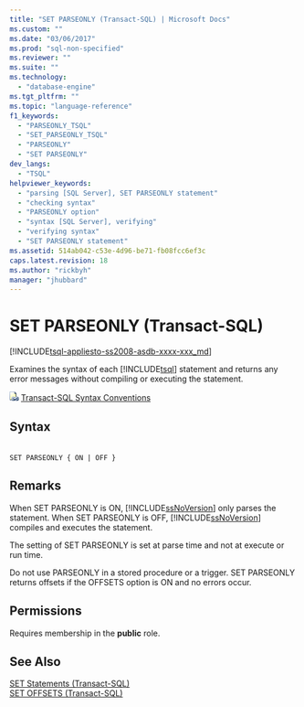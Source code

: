 ```yaml
---
title: "SET PARSEONLY (Transact-SQL) | Microsoft Docs"
ms.custom: ""
ms.date: "03/06/2017"
ms.prod: "sql-non-specified"
ms.reviewer: ""
ms.suite: ""
ms.technology: 
  - "database-engine"
ms.tgt_pltfrm: ""
ms.topic: "language-reference"
f1_keywords: 
  - "PARSEONLY_TSQL"
  - "SET_PARSEONLY_TSQL"
  - "PARSEONLY"
  - "SET PARSEONLY"
dev_langs: 
  - "TSQL"
helpviewer_keywords: 
  - "parsing [SQL Server], SET PARSEONLY statement"
  - "checking syntax"
  - "PARSEONLY option"
  - "syntax [SQL Server], verifying"
  - "verifying syntax"
  - "SET PARSEONLY statement"
ms.assetid: 514ab042-c53e-4d96-be71-fb08fcc6ef3c
caps.latest.revision: 18
ms.author: "rickbyh"
manager: "jhubbard"
---
```

# SET PARSEONLY (Transact-SQL)
[!INCLUDE[tsql-appliesto-ss2008-asdb-xxxx-xxx_md](../../relational-databases/import-export/includes/tsql-appliesto-ss2008-asdb-xxxx-xxx-md.md)]

  Examines the syntax of each [!INCLUDE[tsql](../../advanced-analytics/r-services/includes/tsql-md.md)] statement and returns any error messages without compiling or executing the statement.  
  
 ![Topic link icon](../../database-engine/configure/windows/media/topic-link.gif "Topic link icon") [Transact-SQL Syntax Conventions](../Topic/Transact-SQL%20Syntax%20Conventions%20\(Transact-SQL\).md)  
  
## Syntax  
  
```  
  
SET PARSEONLY { ON | OFF }  
```  
  
## Remarks  
 When SET PARSEONLY is ON, [!INCLUDE[ssNoVersion](../../advanced-analytics/r-services/includes/ssnoversion-md.md)] only parses the statement. When SET PARSEONLY is OFF, [!INCLUDE[ssNoVersion](../../advanced-analytics/r-services/includes/ssnoversion-md.md)] compiles and executes the statement.  
  
 The setting of SET PARSEONLY is set at parse time and not at execute or run time.  
  
 Do not use PARSEONLY in a stored procedure or a trigger. SET PARSEONLY returns offsets if the OFFSETS option is ON and no errors occur.  
  
## Permissions  
 Requires membership in the **public** role.  
  
## See Also  
 [SET Statements &#40;Transact-SQL&#41;](../../t-sql/statements/set-statements-transact-sql.md)   
 [SET OFFSETS &#40;Transact-SQL&#41;](../../t-sql/statements/set-offsets-transact-sql.md)  
  
  